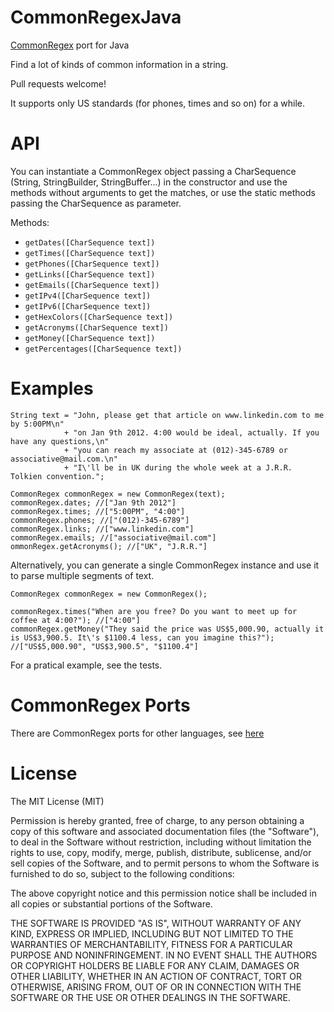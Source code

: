 CommonRegexJava
=============

[CommonRegex](https://github.com/madisonmay/CommonRegex/ "CommonRegex") port for Java

Find a lot of kinds of common information in a string.

Pull requests welcome!

It supports only US standards (for phones, times and so on) for a while.

API
===

You can instantiate a CommonRegex object passing a CharSequence (String, StringBuilder, StringBuffer...) in the constructor and use the methods without arguments to get the matches, or use the static methods passing the CharSequence as parameter.

Methods:

* `getDates([CharSequence text])`
* `getTimes([CharSequence text])`
* `getPhones([CharSequence text])`
* `getLinks([CharSequence text])`
* `getEmails([CharSequence text])`
* `getIPv4([CharSequence text])`
* `getIPv6([CharSequence text])`
* `getHexColors([CharSequence text])`
* `getAcronyms([CharSequence text])`
* `getMoney([CharSequence text])`
* `getPercentages([CharSequence text])`

Examples
========

    String text = "John, please get that article on www.linkedin.com to me by 5:00PM\n"
                + "on Jan 9th 2012. 4:00 would be ideal, actually. If you have any questions,\n"
                + "you can reach my associate at (012)-345-6789 or associative@mail.com.\n"
                + "I\'ll be in UK during the whole week at a J.R.R. Tolkien convention.";
        
    CommonRegex commonRegex = new CommonRegex(text);
    commonRegex.dates; //["Jan 9th 2012"]
    commonRegex.times; //["5:00PM", "4:00"]
    commonRegex.phones; //["(012)-345-6789"]
    commonRegex.links; //["www.linkedin.com"]
    commonRegex.emails; //["associative@mail.com"]
    ommonRegex.getAcronyms(); //["UK", "J.R.R."]

Alternatively, you can generate a single CommonRegex instance and use it to parse multiple segments of text.

    CommonRegex commonRegex = new CommonRegex();

    commonRegex.times("When are you free? Do you want to meet up for coffee at 4:00?"); //["4:00"]
    commonRegex.getMoney("They said the price was US$5,000.90, actually it is US$3,900.5. It\'s $1100.4 less, can you imagine this?"); //["US$5,000.90", "US$3,900.5", "$1100.4"]
    
For a pratical example, see the tests.

CommonRegex Ports
=================
There are CommonRegex ports for other languages, see [here](https://github.com/madisonmay/CommonRegex/#commonregex-ports "CommonRegex ports")

License
=======
The MIT License (MIT)

Permission is hereby granted, free of charge, to any person obtaining a copy
of this software and associated documentation files (the "Software"), to deal
in the Software without restriction, including without limitation the rights
to use, copy, modify, merge, publish, distribute, sublicense, and/or sell
copies of the Software, and to permit persons to whom the Software is
furnished to do so, subject to the following conditions:

The above copyright notice and this permission notice shall be included in
all copies or substantial portions of the Software.

THE SOFTWARE IS PROVIDED "AS IS", WITHOUT WARRANTY OF ANY KIND, EXPRESS OR
IMPLIED, INCLUDING BUT NOT LIMITED TO THE WARRANTIES OF MERCHANTABILITY,
FITNESS FOR A PARTICULAR PURPOSE AND NONINFRINGEMENT. IN NO EVENT SHALL THE
AUTHORS OR COPYRIGHT HOLDERS BE LIABLE FOR ANY CLAIM, DAMAGES OR OTHER
LIABILITY, WHETHER IN AN ACTION OF CONTRACT, TORT OR OTHERWISE, ARISING FROM,
OUT OF OR IN CONNECTION WITH THE SOFTWARE OR THE USE OR OTHER DEALINGS IN THE SOFTWARE.